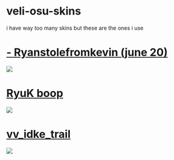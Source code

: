 # veli-osu-skins
i have way too many skins but these are the ones i use

# [- Ryanstolefromkevin (june 20)](https://mega.nz/file/0Pxx2JZQ#HKrPw2FBQQeM3OIGxhKGeToOFxFMLlYFF8O6QGTHPmk)
![](https://camo.githubusercontent.com/d9d7622c16fe25e6f92c9d761b34d211825800edc9f7a15d35420ee1047bf01f/68747470733a2f2f6f73752e7070792e73682f73732f31373731343433322f61316538)

# [RyuK boop](https://cdn.discordapp.com/attachments/427214130756452353/697696460267061319/boop.osk)
![](https://camo.githubusercontent.com/1baf3104e3be52fbdae1c27a8ed9b55073d0459e/68747470733a2f2f6f73752e7070792e73682f73732f31343733333935372f36636365)

# [vv_idke_trail](https://www.mediafire.com/file/5g81w12zq3w39kf/vv_idke_trail.osk/file)
![](https://files.osuck.link/images/skins/953ca834deb2ffa34bdc4814e09422c4.webp)
